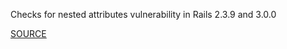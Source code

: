Checks for nested attributes vulnerability in Rails 2.3.9 and 3.0.0


[SOURCE](https://groups.google.com/d/topic/rubyonrails-security/-fkT0yja_gw/discussion)